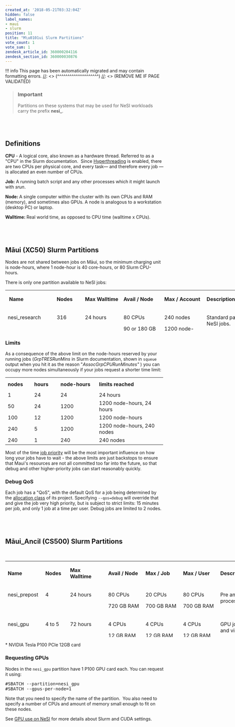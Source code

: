 ```yaml
---
created_at: '2018-05-21T03:32:04Z'
hidden: false
label_names:
- maui
- slurm
position: 11
title: "M\u0101ui Slurm Partitions"
vote_count: 1
vote_sum: 1
zendesk_article_id: 360000204116
zendesk_section_id: 360000030876
---
```



[//]: <> (REMOVE ME IF PAGE VALIDATED)
[//]: <> (vvvvvvvvvvvvvvvvvvvv)
!!! info
    This page has been automatically migrated and may contain formatting errors.
[//]: <> (^^^^^^^^^^^^^^^^^^^^)
[//]: <> (REMOVE ME IF PAGE VALIDATED)
<blockquote class="blockquote-warning">
<h3 id="prerequisites">Important</h3>
<p>Partitions on these systems that may be used for NeSI workloads carry the prefix <strong>nesi_</strong>.</p>
</blockquote>
<h2> </h2>
<h2>Definitions</h2>
<p><strong>CPU</strong> - A logical core, also known as a hardware thread. Referred to as a "CPU" in the Slurm documentation.  Since <a href="https://support.nesi.org.nz/hc/en-gb/articles/360000568236/" target="_self">Hyperthreading</a> is enabled, there are two CPUs per physical core, and every task— and therefore every job — is allocated an even number of CPUs.</p>
<p><strong>Job:</strong> A running batch script and any other processes which it might launch with <em>srun</em>.</p>
<p><strong>Node: </strong>A single computer within the cluster with its own CPUs and RAM (memory), and sometimes also GPUs. A node is analogous to a workstation (desktop PC) or laptop.</p>
<p><strong>Walltime: </strong>Real world time, as opposed to CPU time (walltime x CPUs).</p>
<h2> </h2>
<h2>Māui (XC50) Slurm Partitions</h2>
<p>Nodes are not shared between jobs on Māui, so the minimum charging unit is node-hours, where 1 node-hour is 40 core-hours, or 80 Slurm CPU-hours.</p>
<p>There is only one partition available to NeSI jobs:</p>
<table style="height: 135px; width: 850px;">
<tbody>
<tr style="height: 46px;">
<td style="width: 148.15px; height: 46px;">
<p><strong> Name</strong><strong> </strong></p>
</td>
<td style="width: 79.7833px; height: 46px;">
<p><strong>Nodes</strong></p>
</td>
<td style="width: 115.8px; height: 46px;">
<p><strong>Max Walltime</strong></p>
</td>
<td style="width: 131.333px; height: 46px;">
<p><strong>Avail / Node</strong></p>
</td>
<td style="width: 131.333px; height: 46px;">
<p><strong>Max / Account</strong></p>
</td>
<td style="width: 226.6px; height: 46px;">
<p><strong>Description</strong></p>
</td>
</tr>
<tr style="height: 89px;">
<td style="width: 148.15px; vertical-align: top; height: 89px;">
<p>nesi_research</p>
</td>
<td style="width: 79.7833px; vertical-align: top; height: 89px;">
<p>316</p>
</td>
<td style="width: 115.8px; vertical-align: top; height: 89px;">
<p>24 hours</p>
</td>
<td style="width: 131.333px; vertical-align: top; height: 89px;">
<p>80 CPUs</p>
<p>90 or 180 GB RAM</p>
</td>
<td style="width: 131.333px; vertical-align: top; height: 89px;">
<p>240 nodes</p>
<p>1200 node-hours running</p>
</td>
<td style="width: 226.6px; vertical-align: top; height: 89px;">
<p>Standard partition for all NeSI jobs.<br><br></p>
</td>
</tr>
</tbody>
</table>
<h3>Limits</h3>
<p>As a consequence of the above limit on the node-hours reserved by your running jobs (<em>GrpTRESRunMins</em> in Slurm documentation, shown in <code>squeue</code> output when you hit it as the reason "<em>AssocGrpCPURunMinutes"</em> ) you can occupy more nodes simultaneously if your jobs request a shorter time limit:</p>
<table style="width: 503.4755859375px;">
<tbody>
<tr style="height: 43px;">
<td style="width: 73px; height: 43px;"><strong>nodes</strong></td>
<td style="width: 73px; height: 43px;"><strong>hours</strong></td>
<td style="width: 120px; height: 43px;"><strong>node-hours</strong></td>
<td style="width: 227.4755859375px; height: 43px;"><strong>limits reached</strong></td>
</tr>
<tr style="height: 14.453857421875px;">
<td style="width: 73px; height: 14.453857421875px;">1</td>
<td style="width: 73px; height: 14.453857421875px;">24</td>
<td style="width: 120px; height: 14.453857421875px;">24</td>
<td style="width: 227.4755859375px; height: 14.453857421875px;">24 hours</td>
</tr>
<tr style="height: 21px;">
<td style="width: 73px; height: 21px;">50</td>
<td style="width: 73px; height: 21px;">24</td>
<td style="width: 120px; height: 21px;">1200</td>
<td style="width: 227.4755859375px; height: 21px;">1200 node-hours, 24 hours</td>
</tr>
<tr style="height: 21px;">
<td style="width: 73px; height: 21px;">100</td>
<td style="width: 73px; height: 21px;">12</td>
<td style="width: 120px; height: 21px;">1200</td>
<td style="width: 227.4755859375px; height: 21px;">1200 node-hours</td>
</tr>
<tr style="height: 21px;">
<td style="width: 73px; height: 21px;">240</td>
<td style="width: 73px; height: 21px;">5</td>
<td style="width: 120px; height: 21px;">1200</td>
<td style="width: 227.4755859375px; height: 21px;">1200 node-hours, 240 nodes</td>
</tr>
<tr style="height: 21px;">
<td style="width: 73px; height: 21px;">240</td>
<td style="width: 73px; height: 21px;">1</td>
<td style="width: 120px; height: 21px;">240</td>
<td style="width: 227.4755859375px; height: 21px;">240 nodes </td>
</tr>
</tbody>
</table>
<p>Most of the time <a href="https://support.nesi.org.nz/hc/en-gb/articles/360000201636" target="_self">job priority</a> will be the most important influence on how long your jobs have to wait - the above limits are just backstops to ensure that Maui's resources are not all committed too far into the future, so that debug and other higher-priority jobs can start reasonably quickly.</p>
<h3>Debug QoS</h3>
<p>Each job has a "QoS", with the default QoS for a job being determined by the <a href="https://support.nesi.org.nz/hc/en-gb/articles/360000202535-Overview">allocation class</a> of its project. Specifying <code>--qos=debug</code> will override that and give the job very high priority, but is subject to strict limits: 15 minutes per job, and only 1 job at a time per user. Debug jobs are limited to 2 nodes.<a name="_Toc514341606"></a></p>
<h2> </h2>
<h2>Māui_Ancil (CS500) Slurm Partitions</h2>
<p> </p>
<table style="height: 242px; width: 850px;">
<tbody>
<tr style="height: 46px;">
<td style="height: 49px; width: 104.55px;">
<p><strong>Name</strong></p>
</td>
<td style="height: 49px; width: 64.35px;">
<p><strong>Nodes</strong></p>
</td>
<td style="height: 49px; width: 110.567px;">
<p><strong>Max Walltime</strong></p>
</td>
<td style="height: 49px; width: 110.567px;">
<p><strong>Avail / Node</strong></p>
</td>
<td style="height: 49px; width: 111.583px;">
<p><strong>Max / Job</strong></p>
</td>
<td style="height: 49px; width: 110.583px;">
<p><strong>Max / User</strong></p>
</td>
<td style="height: 49px; width: 159.8px;">
<p><strong>Description</strong></p>
</td>
</tr>
<tr style="height: 91px;">
<td style="height: 36px; width: 104.55px; vertical-align: top;">
<p>nesi_prepost</p>
</td>
<td style="height: 36px; width: 64.35px; vertical-align: top;">
<p>4</p>
</td>
<td style="height: 36px; width: 110.567px; vertical-align: top;">
<p>24 hours</p>
</td>
<td style="height: 36px; width: 110.567px; vertical-align: top;">
<p>80 CPUs</p>
<p>720 GB RAM</p>
</td>
<td style="height: 36px; width: 111.583px; vertical-align: top;">
<p>20 CPUs</p>
<p>700 GB RAM</p>
</td>
<td style="height: 36px; width: 110.583px; vertical-align: top;">
<p>80 CPUs</p>
<p>700 GB RAM</p>
</td>
<td style="height: 36px; width: 159.8px; vertical-align: top;">
<p>Pre and post processing tasks.</p>
</td>
</tr>
<tr style="height: 103.2337646484375px;">
<td style="height: 87px; width: 104.55px; vertical-align: top;">
<p>nesi_gpu</p>
</td>
<td style="height: 87px; width: 64.35px; vertical-align: top;">
<p>4 to 5</p>
</td>
<td style="height: 87px; width: 110.567px; vertical-align: top;">
<p>72 hours</p>
</td>
<td style="height: 87px; width: 110.567px; vertical-align: top;">
<p>4 CPUs</p>
<p>12 GB RAM</p>
<p>1 P100 GPU*</p>
</td>
<td style="height: 87px; width: 111.583px; vertical-align: top;">
<p>4 CPUs</p>
<p>12 GB RAM</p>
<p>1 P100 GPU</p>
</td>
<td style="height: 87px; width: 110.583px; vertical-align: top;">
<p>4 CPUs</p>
<p>12 GB RAM</p>
<p>1 P100 GPU</p>
</td>
<td style="height: 87px; width: 159.8px; vertical-align: top;">
<p>GPU jobs and visualisation. </p>
</td>
</tr>
<tr style="height: 70px;">
<td style="height: 70px; width: 104.55px; vertical-align: top;">
<p>nesi_igpu</p>
</td>
<td style="height: 70px; width: 64.35px; vertical-align: top;">
<p>0 to 1</p>
</td>
<td style="height: 70px; width: 110.567px; vertical-align: top;">
<p>2 hours</p>
</td>
<td style="height: 70px; width: 110.567px; vertical-align: top;">
<p>4 CPUs</p>
<p>12 GB RAM</p>
<p>1 P100 GPU*</p>
</td>
<td style="height: 70px; width: 111.583px; vertical-align: top;">
<p>4 CPUs</p>
<p>12 GB RAM</p>
<p>1 P100 GPU</p>
</td>
<td style="height: 70px; width: 110.583px; vertical-align: top;">
<p>4 CPUs</p>
<p>12 GB RAM</p>
<p>1 P100 GPU</p>
</td>
<td style="height: 70px; width: 159.8px; vertical-align: top;">
<p>Interactive GPU access 7am - 8pm.</p>
</td>
</tr>
</tbody>
</table>
<p>* <span class="">NVIDIA Tesla P100 PCIe 12GB card</span></p>
<h3 id="req_gpu">Requesting GPUs</h3>
<p>Nodes in the <code>nesi_gpu</code> partition have 1 P100 GPU card each. You can request it using:</p>
<pre>#SBATCH --partition=nesi_gpu<br>#SBATCH --gpus-per-node=1</pre>
<p>Note that you need to specify the name of the partition.  You also need to specify a number of CPUs and amount of memory small enough to fit on these nodes.</p>
<p>See <a href="https://support.nesi.org.nz/hc/en-gb/articles/360001471955" target="_self" rel="undefined">GPU use on NeSI</a> for more details about Slurm and CUDA settings.</p>
<p> </p>